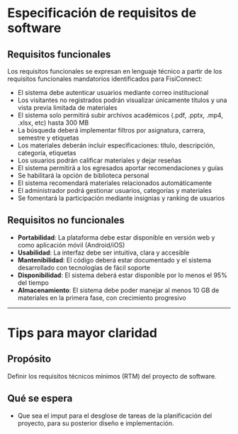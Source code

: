 # Especificación de requisitos de software

## Requisitos funcionales
Los requisitos funcionales se expresan en lenguaje técnico a partir de los requisitos funcionales mandatorios identificados para FisiConnect:

- El sistema debe autenticar usuarios mediante correo institucional
- Los visitantes no registrados podrán visualizar únicamente títulos y una vista previa limitada de materiales
- El sistema solo permitirá subir archivos académicos (.pdf, .pptx, .mp4, .xlsx, etc) hasta 300 MB
- La búsqueda deberá implementar filtros por asignatura, carrera, semestre y etiquetas
- Los materiales deberán incluir especificaciones: título, descripción, categoría, etiquetas
- Los usuarios podrán calificar materiales y dejar reseñas
- El sistema permitirá a los egresados aportar recomendaciones y guías
- Se habilitará la opción de biblioteca personal
- El sistema recomendará materiales relacionados automáticamente
- El administrador podrá gestionar usuarios, categorías y materiales
- Se fomentará la participación mediante insignias y ranking de usuarios

## Requisitos no funcionales
- **Portabilidad**: La plataforma debe estar disponible en versión web y como aplicación móvil (Android/iOS)
- **Usabilidad**: La interfaz debe ser intuitiva, clara y accesible
- **Mantenibilidad**: El código deberá estar documentado y el sistema desarrollado con tecnologías de fácil soporte
- **Disponibilidad**: El sistema deberá estar disponible por lo menos el 95% del tiempo
- **Almacenamiento**: El sistema debe poder manejar al menos 10 GB de materiales en la primera fase, con crecimiento progresivo

---

# Tips para mayor claridad

## Propósito
Definir los requisitos técnicos mínimos (RTM) del proyecto de software.

## Qué se espera
- Que sea el imput para el desglose de tareas de la planificación del proyecto, para su posterior diseño e implementación.
